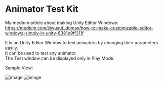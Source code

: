 # Animator Test Kit

My medium article about making Unity Editor Windows:  
https://medium.com/@yusuf_duman/how-to-make-customizable-editor-windows-simply-in-unity-6381e9ff311f


It is an Unity Editor Window to test animators by changing their parameters easily.  
It can be used to test any animator.  
The Test window can be displayed only in Play Mode.  

Sample View:
 
![image](https://user-images.githubusercontent.com/73179362/170269856-5694b65e-b925-4ebc-831c-0f881ea6512d.png) ![image](https://user-images.githubusercontent.com/73179362/170269959-ab492d24-19f0-459f-97f1-45dc7ac41e67.png)



